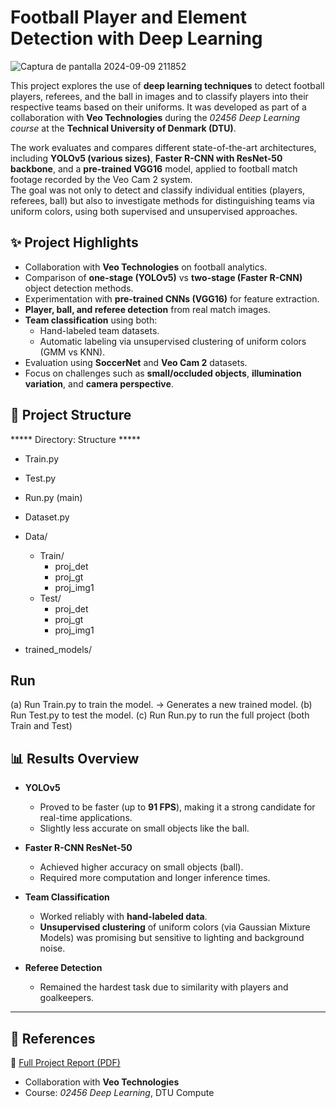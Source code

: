 
# Football Player and Element Detection with Deep Learning

![Captura de pantalla 2024-09-09 211852](https://github.com/user-attachments/assets/6bdca30a-bd1b-4a86-a022-bc865d02efaa)


This project explores the use of **deep learning techniques** to detect football players, referees, and the ball in images and to classify players into their respective teams based on their uniforms. It was developed as part of a collaboration with **Veo Technologies** during the *02456 Deep Learning course* at the **Technical University of Denmark (DTU)**.

The work evaluates and compares different state-of-the-art architectures, including **YOLOv5 (various sizes)**, **Faster R-CNN with ResNet-50 backbone**, and a **pre-trained VGG16** model, applied to football match footage recorded by the Veo Cam 2 system.  
The goal was not only to detect and classify individual entities (players, referees, ball) but also to investigate methods for distinguishing teams via uniform colors, using both supervised and unsupervised approaches.


## ✨ Project Highlights
- Collaboration with **Veo Technologies** on football analytics.
- Comparison of **one-stage (YOLOv5)** vs **two-stage (Faster R-CNN)** object detection methods.
- Experimentation with **pre-trained CNNs (VGG16)** for feature extraction.
- **Player, ball, and referee detection** from real match images.
- **Team classification** using both:
  - Hand-labeled team datasets.
  - Automatic labeling via unsupervised clustering of uniform colors (GMM vs KNN).
- Evaluation using **SoccerNet** and **Veo Cam 2** datasets.
- Focus on challenges such as **small/occluded objects**, **illumination variation**, and **camera perspective**.


## 📂 Project Structure


***** Directory: Structure *****

- Train.py
- Test.py
- Run.py (main)
- Dataset.py

- Data/
	- Train/
		- proj_det
		- proj_gt
		- proj_img1
	- Test/
		- proj_det
		- proj_gt
		- proj_img1
- trained_models/

## Run

(a) Run Train.py to train the model. -> Generates a new trained model.
(b) Run Test.py to test the model.
(c) Run Run.py to run the full project (both Train and Test)


## 📊 Results Overview

- **YOLOv5**  
  - Proved to be faster (up to **91 FPS**), making it a strong candidate for real-time applications.  
  - Slightly less accurate on small objects like the ball.  

- **Faster R-CNN ResNet-50**  
  - Achieved higher accuracy on small objects (ball).  
  - Required more computation and longer inference times.  

- **Team Classification**  
  - Worked reliably with **hand-labeled data**.  
  - **Unsupervised clustering** of uniform colors (via Gaussian Mixture Models) was promising but sensitive to lighting and background noise.  

- **Referee Detection**  
  - Remained the hardest task due to similarity with players and goalkeepers.  

---

## 📑 References

📑 [Full Project Report (PDF)](Deep_Learning_Final_Report.pdf)
- Collaboration with **Veo Technologies**  
- Course: *02456 Deep Learning*, DTU Compute  

